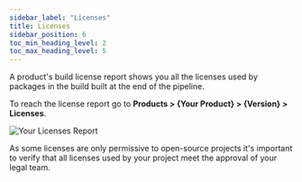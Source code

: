 ```yaml
---
sidebar_label: "Licenses"
title: Licenses
sidebar_position: 6
toc_min_heading_level: 2
toc_max_heading_level: 5
---
```


A product's build license report shows you all the licenses used by packages in the build built at the end of the pipeline. 

To reach the license report go to **Products > {Your Product} > {Version} > Licenses**.

<img src='../../img/start/license-start.jpg' alt='Your Licenses Report'/>

As some licenses are only permissive to open-source projects it's important to verify that all licenses used by your project meet the approval of your legal team.
